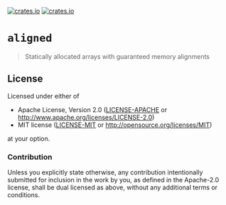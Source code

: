 [![crates.io](https://img.shields.io/crates/v/aligned.svg)](https://crates.io/crates/aligned)
[![crates.io](https://img.shields.io/crates/d/aligned.svg)](https://crates.io/crates/aligned)

# `aligned`

> Statically allocated arrays with guaranteed memory alignments

## License

Licensed under either of

- Apache License, Version 2.0 ([LICENSE-APACHE](LICENSE-APACHE) or
  http://www.apache.org/licenses/LICENSE-2.0)
- MIT license ([LICENSE-MIT](LICENSE-MIT) or http://opensource.org/licenses/MIT)

at your option.

### Contribution

Unless you explicitly state otherwise, any contribution intentionally submitted
for inclusion in the work by you, as defined in the Apache-2.0 license, shall be
dual licensed as above, without any additional terms or conditions.
